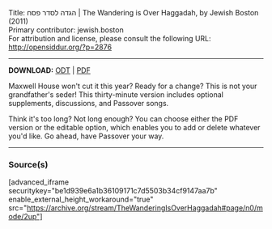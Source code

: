<html>
<head></head>
<body>
Title: הגדה לסדר פסח | The Wandering is Over Haggadah, by Jewish Boston (2011)<br />
Primary contributor: jewish.boston<br />
For attribution and license, please consult the following URL: <a href="http://opensiddur.org/?p=2876">http://opensiddur.org/?p=2876</a>
<p />
<hr />

<strong>DOWNLOAD:</strong> <a href="https://opensiddur.org/wp-content/uploads/2011/03/JewishBoston_Wandering_is_Over_Haggadah.odt">ODT</a> | <a href="https://opensiddur.org/wp-content/uploads/2011/03/The-Wandering-is-Over-Haggadah-JewishBoston-2011.pdf">PDF</a>

Maxwell House won't cut it this year? Ready for a change? This is not your grandfather's seder! This thirty-minute version includes optional supplements, discussions, and Passover songs.

Think it's too long? Not long enough? You can choose either the PDF version or the editable option, which enables you to add or delete whatever you'd like. Go ahead, have Passover your way.</blockquote>

<hr />

<h3>Source(s)</h3>

[advanced_iframe securitykey="be1d939e6a1b36109171c7d5503b34cf9147aa7b" enable_external_height_workaround="true" src="https://archive.org/stream/TheWanderingIsOverHaggadah#page/n0/mode/2up"]
</body>
</html>